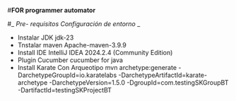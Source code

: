 #**FOR programmer automator**

#_ _Pre- requisitos Configuración de entorno_ _	 
 -  Instalar JDK    	jdk-23
 -  Tnstalar maven		Apache-maven-3.9.9 
 -  Install IDE		    IntelliJ IDEA 2024.2.4 (Community Edition) 
 -  Plugin Cucumber		cucumber for java
 -  Install Karate		  Con Arqueotipo
      mvn archetype:generate -DarchetypeGroupId=io.karatelabs -DarchetypeArtifactId=karate-archetype -DarchetypeVersion=1.5.0 -DgroupId=com.testingSKGroupBT -DartifactId=testingSKProjectBT

      
